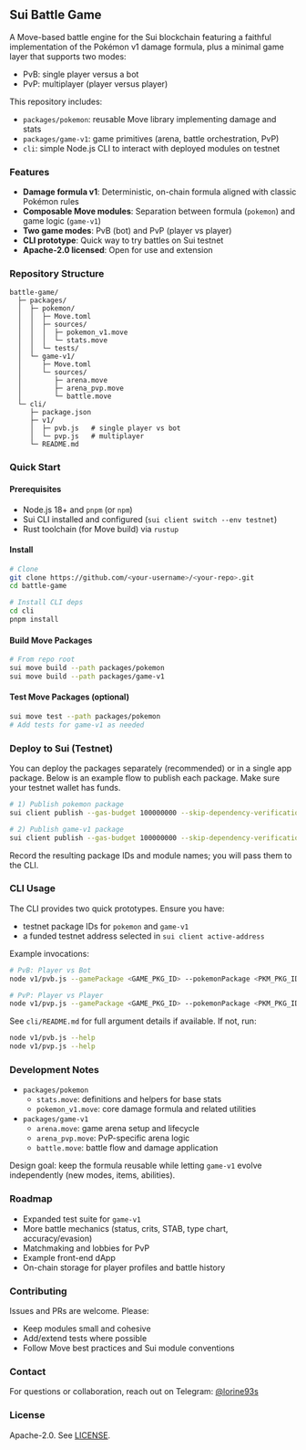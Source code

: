 ## Sui Battle Game

A Move-based battle engine for the Sui blockchain featuring a faithful implementation of the Pokémon v1 damage formula, plus a minimal game layer that supports two modes:
- PvB: single player versus a bot
- PvP: multiplayer (player versus player)

This repository includes:
- `packages/pokemon`: reusable Move library implementing damage and stats
- `packages/game-v1`: game primitives (arena, battle orchestration, PvP)
- `cli`: simple Node.js CLI to interact with deployed modules on testnet

### Features
- **Damage formula v1**: Deterministic, on-chain formula aligned with classic Pokémon rules
- **Composable Move modules**: Separation between formula (`pokemon`) and game logic (`game-v1`)
- **Two game modes**: PvB (bot) and PvP (player vs player)
- **CLI prototype**: Quick way to try battles on Sui testnet
- **Apache-2.0 licensed**: Open for use and extension

### Repository Structure
```
battle-game/
  ├─ packages/
  │  ├─ pokemon/
  │  │  ├─ Move.toml
  │  │  ├─ sources/
  │  │  │  ├─ pokemon_v1.move
  │  │  │  └─ stats.move
  │  │  └─ tests/
  │  └─ game-v1/
  │     ├─ Move.toml
  │     └─ sources/
  │        ├─ arena.move
  │        ├─ arena_pvp.move
  │        └─ battle.move
  └─ cli/
     ├─ package.json
     ├─ v1/
     │  ├─ pvb.js   # single player vs bot
     │  └─ pvp.js   # multiplayer
     └─ README.md
```

### Quick Start

#### Prerequisites
- Node.js 18+ and `pnpm` (or `npm`)
- Sui CLI installed and configured (`sui client switch --env testnet`)
- Rust toolchain (for Move build) via `rustup`

#### Install
```bash
# Clone
git clone https://github.com/<your-username>/<your-repo>.git
cd battle-game

# Install CLI deps
cd cli
pnpm install
```

#### Build Move Packages
```bash
# From repo root
sui move build --path packages/pokemon
sui move build --path packages/game-v1
```

#### Test Move Packages (optional)
```bash
sui move test --path packages/pokemon
# Add tests for game-v1 as needed
```

### Deploy to Sui (Testnet)
You can deploy the packages separately (recommended) or in a single app package. Below is an example flow to publish each package. Make sure your testnet wallet has funds.

```bash
# 1) Publish pokemon package
sui client publish --gas-budget 100000000 --skip-dependency-verification --path packages/pokemon

# 2) Publish game-v1 package
sui client publish --gas-budget 100000000 --skip-dependency-verification --path packages/game-v1
```

Record the resulting package IDs and module names; you will pass them to the CLI.

### CLI Usage

The CLI provides two quick prototypes. Ensure you have:
- testnet package IDs for `pokemon` and `game-v1`
- a funded testnet address selected in `sui client active-address`

Example invocations:
```bash
# PvB: Player vs Bot
node v1/pvb.js --gamePackage <GAME_PKG_ID> --pokemonPackage <PKM_PKG_ID> --gasBudget 100000000

# PvP: Player vs Player
node v1/pvp.js --gamePackage <GAME_PKG_ID> --pokemonPackage <PKM_PKG_ID> --player2 <ADDRESS> --gasBudget 100000000
```

See `cli/README.md` for full argument details if available. If not, run:
```bash
node v1/pvb.js --help
node v1/pvp.js --help
```

### Development Notes

- `packages/pokemon`
  - `stats.move`: definitions and helpers for base stats
  - `pokemon_v1.move`: core damage formula and related utilities
- `packages/game-v1`
  - `arena.move`: game arena setup and lifecycle
  - `arena_pvp.move`: PvP-specific arena logic
  - `battle.move`: battle flow and damage application

Design goal: keep the formula reusable while letting `game-v1` evolve independently (new modes, items, abilities).

### Roadmap
- Expanded test suite for `game-v1`
- More battle mechanics (status, crits, STAB, type chart, accuracy/evasion)
- Matchmaking and lobbies for PvP
- Example front-end dApp
- On-chain storage for player profiles and battle history

### Contributing
Issues and PRs are welcome. Please:
- Keep modules small and cohesive
- Add/extend tests where possible
- Follow Move best practices and Sui module conventions

### Contact
For questions or collaboration, reach out on Telegram: [@lorine93s](https://t.me/lorine93s)

### License
Apache-2.0. See [LICENSE](./LICENSE).
